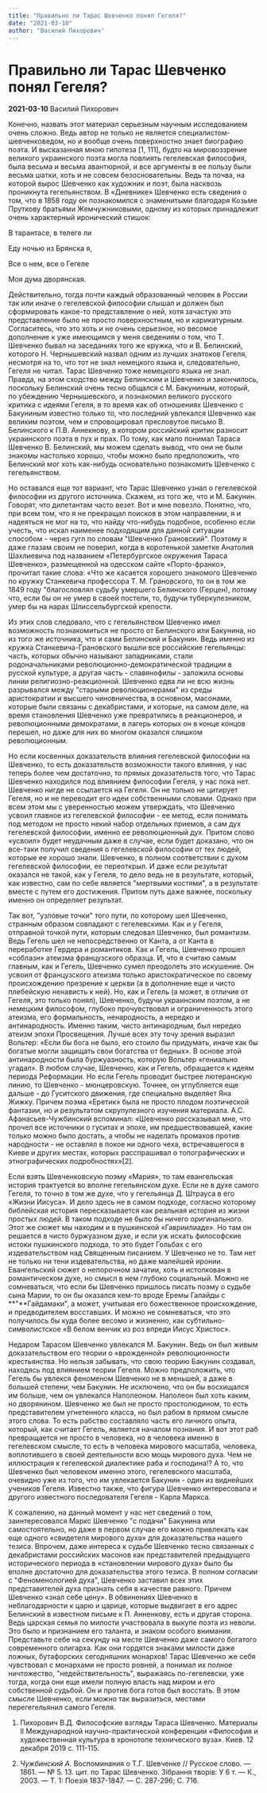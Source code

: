 ```yaml
---
title: "Правильно ли Тарас Шевченко понял Гегеля?"
date: "2021-03-10"
author: "Василий Пихорович"
---
```


# Правильно ли Тарас Шевченко понял Гегеля?

**2021-03-10** Василий Пихорович

Конечно, назвать этот материал серьезным научным исследованием очень сложно. Ведь автор не только не является специалистом-шевченковедом, но и вообще очень поверхностно знает биографию поэта. И высказанная ​​мною гипотеза [1, 111], будто на мировоззрение великого украинского поэта могла повлиять гегелевская философия, была весьма и весьма авантюрной, и все аргументы в ее пользу были весьма шатки, хоть и не совсем безосновательны. Ведь та почва, на которой вырос Шевченко как художник и поэт, была насквозь проникнута гегельянством. В «Дневнике» Шевченко есть сведения о том, что в 1858 году он познакомился с знаменитыми благодаря Козьме Пруткову братьями Жемчужниковыми, одному из которых принадлежит очень характерный иронический стишок:

В тарантасе, в телеге ли

Еду ночью из Брянска я, 

Все о нем, все о Гегеле

Моя дума дворянская.

Действительно, тогда почти каждый образованный человек в России так или иначе о гегелевской философии слышал и должен был сформировать какое-то представление о ней, хотя зачастую это представление было не просто поверхностным, но и карикатурным. Согласитесь, что это хоть и не очень серьезное, но весомое дополнение к уже имеющимся у меня сведениям о том, что Т. Шевченко бывал на заседаниях того же кружка, что и В. Белинский, которого Н. Чернышевский назвал одним из лучших знатоков Гегеля, несмотря на то, что тот не знал немецкого языка и, следовательно, Гегеля не читал. Тарас Шевченко тоже немецкого языка не знал. Правда, на этом сходство между Белинским и Шевченко и закончилось, поскольку Белинский очень тесно общался с М. Бакуниным, который, по убеждению Чернышевского, и познакомил великого русского критика с идеями Гегеля, в то время как об отношениях Шевченко с Бакуниным известно только то, что последний увлекался Шевченко как великим поэтом, чем и спровоцировал пресловутое письмо В. Белинского к П.В. Аннекнову, в котором российский критик разносит украинского поэта в пух и прах. По тому, как мало понимал Тараса Шевченко В. Белинский, мы можем сделать вывод, что они не были знакомы настолько хорошо, чтобы можно было предположить, что Белинский мог хоть как-нибудь основательно познакомить Шевченко с гегельянством.

Но оставался еще тот вариант, что Тарас Шевченко узнал о гегелевской философии из другого источника. Скажем, из того же, что и М. Бакунин. Говорят, что дилетантам часто везет. Вот и мне повезло. Понятно, что, при всем том, что я не прекращал поисков в этом направлении, я и надеяться не мог на то, что найду что-нибудь подобное, особенно если учесть, что искал наименее подходящим для данной ситуации способом - через гугл по словам "Шевченко Грановский". Поэтому я даже глазам своим не поверил, когда в коротенькой заметке Анатолия Шахлиевича под названием «Петербургское окружения Тараса Шевченко», размещенной на одесском сайте «Порто-франко», прочитал такие слова: «Что же касается хорошего знакомого Шевченко по кружку Станкевича профессора Т. М. Грановского, то он в том же 1849 году "благословлял судьбу умершего Белинского (Герцен), потому что, если бы он не умер в своей постели, то, будучи туберкулезником, умер бы на нарах Шлиссельбургской крепости.

Из этих слов следовало, что с гегельянством Шевченко имел возможность познакомиться не просто от Белинского или Бакунина, но из того же источника, что и сами Белинский и Бакунин. Ведь именно из кружка Станкевича-Грановского вышли все российские гегельянцы: часть, которых обычно называют западниками, стали родоначальниками революционно-демократической традиции в русской культуре, а другая часть - славянофилы - заложила основы линии религиозно-реакционной. Шевченко едва ли не всю жизнь разрывался между "старыми революционерами" из среды аристократии и высшего чиновничества, в основном, масонами, которые были связаны с декабристами, и которые, на самом деле, на время становления Шевченко уже превратились в реакционеров, и революционными демократами, в лагерь которых он в конце концов перешел, но даже для них во многом оказался слишком революционным.

Но если косвенных доказательств влияния гегелевской философии на Шевченко, то есть доказательств возможности такого влияния, у нас теперь более чем достаточно, то прямых доказательств того, что Тарас Шевченко находился под влиянием философии Гегеля, у нас пока нет. Шевченко нигде не ссылается на Гегеля. Он не только не цитирует Гегеля, но и не переводит его идеи собственными словами. Однако при всем этом мы с уверенностью можем утверждать, что Шевченко усвоил главное из гегелевской философии - ее метод, если понимать под методом не просто некий набор отдельных приемов, а сам дух гегелевской философии, именно ее революционный дух. Притом слово «усвоил» будет неудачным даже в случае, если будет доказано, что он все-таки получил сведения о гегелевской философии от тех людей, которые ее хорошо знали. Шевченко, в полном соответствии с духом гегелевской философии, ее переоткрыл. И даже если результат оказался не такой, как у Гегеля, то дело ведь не в результате, который, как известно, сам по себе является "мертвыми костями", а в результате вместе с путем его достижения. Притом путь даже важнее, поскольку именно он определяет результат.

Так вот, "узловые точки" того пути, по которому шел Шевченко, странным образом совпадают с гегелевскими. Как и у Гегеля, отправной точкой пути, которым следовал Шевченко, был романтизм. Ведь Гегель шел не непосредственно от Канта, а от Канта в переработке Гердера и романтиков. Как и Гегель, Шевченко прошел «соблазн» атеизма французского образца. И, что я считаю самым главным, как и Гегель, Шевченко сумел преодолеть это искушение. Он усвоил от французского атеизма только аристократическое по своему происхождению презрение к церкви (а в дополнение еще и чисто плебейскую ненависть к ней). Но, как и Гегель (а может, в отличие от Гегеля, это только понял), Шевченко, будучи украинским поэтом, а не немецким философом, глубоко прочувствовал и ограниченность этого атеизма, его формальность, ненародность, а нередко и антинародность. Именно таким, чисто антинародным, был нередко атеизм эпохи Просвещения. Лучше всех эту точу зрения выразил Вольтер: «Если бы бога не было, его стоило бы придумать, иначе как бы богатые могли защищать свои богатства от бедных». В основе этой антинародности была буржуазность, которую Вольтер «гениально угадал». В любом случае, Шевченко, как и Гегель, обращается к идеям периода Реформации. Но если Гегель проводит быстрее лютеранскую линию, то Шевченко - мюнцеровскую. Точнее, он углубляется еще дальше - до Гуситского движения, где специально выделяет Яна Жижку. Причем поэма «Еретик» была не просто плодом поэтической фантазии, но и результатом скрупулезного изучения материала. А.С. Афанасьев-Чужбинский вспоминал: «Шевченко рассказывал мне, что прочел все источники о гуситах и эпохе, им предшествовавшей, какие только можно было достать, а чтобы не наделать промахов против народности - не оставлял в покое ни одного чеха, встречавшегося в Киеве и других местах, которых расспрашивал о топографических и этнографических подробностях»[2].

Если взять Шевченковскую поэму «Мария», то там евангельская история трактуется во вполне гегельянском духе. Если не в духе самого Гегеля, то точно в том же духе, что у гегельянца Д. Штрауса в его «Жизни Иисуса». И дело здесь не в самом подходе, согласно которому библейская история пересказывается как реальная история из жизни простых людей. В таком подходе не было бы ничего оригинального. Этот же сюжет мы находим и в пушкинской «Гавриилиаде». Но там он решается в чисто буржуазном духе, и если уж искать философские истоки пушкинского подхода, то это будет Гольбах с его издевательством над Священным писанием. У Шевченко не то. Там нет не только ни тени издевательства, но даже малейшей иронии. Евангельский сюжет о непорочном зачатии, хоть и истолкован в романтическом духе, но смысл в нем глубоко социальный. Можно не сомневаться, что если бы Шевченко пришлось писать поэму о судьбе сына Марии, то он бы оказался кем-то вроде Еремы Галайды с **"**Гайдамаки", а может, учитывая его божественное происхождение, и предводителем восставших. И можно не сомневаться, что это получилось бы куда более весомо и жизненно, как субтильно-символистское «В белом венчик из роз впреди Иисус Христос».

Недаром Тарасом Шевченко увлекался М. Бакунин. Ведь он был живым доказательством его теории о «врожденной» революционности крестьянства. Но нельзя забывать, что свою теорию Бакунин создавал, находясь под влиянием теории Гегеля. Можно предположить, что Гегель бы увлекся феноменом Шевченко не в меньшей, а даже в большей степени, чем Бакунин. Не исключено, что он бы восхищался им больше, чем он увлекался Наполеоном. Наполеон был хоть каким, но дворянином. Шевченко же был не просто простолюдином, то есть представителем угнетенного класса, но был рабом в прямом смысле этого слова. То есть рабство составляло часть его личного опыта, который, как считает Гегель, является началом познания. И вот этот раб превращается не просто в человека, но в человека именно в гегелевском смысле, то есть в человека мирового масштаба, человека, воплотившего в своей деятельности всю мощь мирового духа. Чем не иллюстрация к гегелевской диалектике раба и господина!? А то, что Шевченко был человеком именно этого, гегелевского масштаба, очевидно уже из того, что им увлекается Бакунин - один из виднейших учеников Гегеля. Известно также, что фигура Шевченко интересовала и другого известного последователя Гегеля - Карла Маркса.

К сожалению, на данный момент у нас нет сведений о том, заинтересовался Маркс Шевченко "с подачи" Бакунина или самостоятельно, но даже в первом случае его можно привлекать как еще одного «свидетеля мирового духа» для доказательства нашего тезиса. Впрочем, даже интереса к судьбе Шевченко тесно связанных с декабристами российских масонов как представителей предыдущего исторического периода в «становлении мирового духа» было бы вполне достаточно для доказательства этого тезиса. В полном согласии с "Феноменологией духа", Шевченко заставил всех этих представителей духа признать себя в качестве равного. Причем Шевченко «знал себе цену». В обвинениях Шевченко в неблагодарности к царю и царице, которые выдвигает в его адрес Белинский в известном письме к П. Анненкову, есть и другая сторона. Ведь царская семья по милости участвовала в выкупе поэта из неволи. Это было и признанием его таланта, и знаком особого внимания. Представьте себе на секунду на месте Шевченко даже самого богатого современного олигарха. Как они гордятся знаками милости даже ложных, бутафорских сегодняшних монархов! Тарас Шевченко же себя чувствовал с монархами не просто ровней, а понимал их полное ничтожество, "недействительность", выражаясь по-гегелевски, уже тогда, когда они еще имели полную власть над миром и его собственной судьбой. Он и против бога готов был восстать. В этом смысле Шевченко, если можно так выразиться, местами перегегельянил самого Гегеля.

1. Пихорович В.Д. Философские взгляды Тараса Шевченко. Материалы II Международной научно-практической конференции «Философия и художественная культура в хронотопе технического вуза». Киев. 12 декабря 2019 с. 111-115.

2. *Чужбинский А.* Воспоминания о Т.Г. Шевченке // Русское слово. — 1861. — № 5. 13. цит. по Тарас Шевченко. Зібрання творів: У 6 т. — К., 2003. — Т. 1: Поезія 1837-1847. — С. 287-296; С. 716.